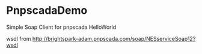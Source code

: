 # PnpscadaDemo
Simple Soap Client for pnpscada HelloWorld

wsdl from http://brightspark-adam.pnpscada.com/soap/NESserviceSoap12?wsdl


